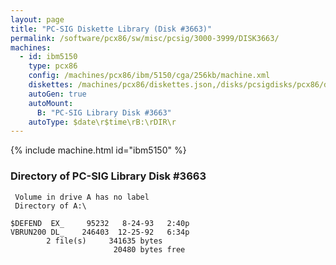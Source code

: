 ```yaml
---
layout: page
title: "PC-SIG Diskette Library (Disk #3663)"
permalink: /software/pcx86/sw/misc/pcsig/3000-3999/DISK3663/
machines:
  - id: ibm5150
    type: pcx86
    config: /machines/pcx86/ibm/5150/cga/256kb/machine.xml
    diskettes: /machines/pcx86/diskettes.json,/disks/pcsigdisks/pcx86/diskettes.json
    autoGen: true
    autoMount:
      B: "PC-SIG Library Disk #3663"
    autoType: $date\r$time\rB:\rDIR\r
---
```


{% include machine.html id="ibm5150" %}

### Directory of PC-SIG Library Disk #3663

     Volume in drive A has no label
     Directory of A:\

    $DEFEND  EX_     95232   8-24-93   2:40p
    VBRUN200 DL_    246403  12-25-92   6:34p
            2 file(s)     341635 bytes
                           20480 bytes free
